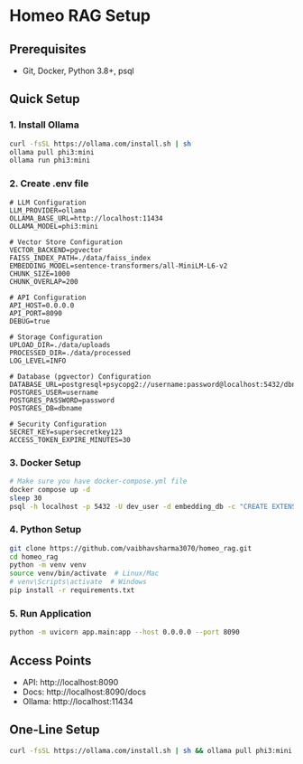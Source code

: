 # Homeo RAG Setup

## Prerequisites
- Git, Docker, Python 3.8+, psql

## Quick Setup

### 1. Install Ollama
```bash
curl -fsSL https://ollama.com/install.sh | sh
ollama pull phi3:mini
ollama run phi3:mini
```

### 2. Create .env file
```env
# LLM Configuration
LLM_PROVIDER=ollama
OLLAMA_BASE_URL=http://localhost:11434
OLLAMA_MODEL=phi3:mini

# Vector Store Configuration
VECTOR_BACKEND=pgvector
FAISS_INDEX_PATH=./data/faiss_index
EMBEDDING_MODEL=sentence-transformers/all-MiniLM-L6-v2
CHUNK_SIZE=1000
CHUNK_OVERLAP=200

# API Configuration
API_HOST=0.0.0.0
API_PORT=8090
DEBUG=true

# Storage Configuration
UPLOAD_DIR=./data/uploads
PROCESSED_DIR=./data/processed
LOG_LEVEL=INFO

# Database (pgvector) Configuration
DATABASE_URL=postgresql+psycopg2://username:password@localhost:5432/dbname
POSTGRES_USER=username
POSTGRES_PASSWORD=password
POSTGRES_DB=dbname

# Security Configuration
SECRET_KEY=supersecretkey123
ACCESS_TOKEN_EXPIRE_MINUTES=30

```

### 3. Docker Setup
```bash
# Make sure you have docker-compose.yml file
docker compose up -d
sleep 30
psql -h localhost -p 5432 -U dev_user -d embedding_db -c "CREATE EXTENSION IF NOT EXISTS vector;"
```

### 4. Python Setup
```bash
git clone https://github.com/vaibhavsharma3070/homeo_rag.git
cd homeo_rag
python -m venv venv
source venv/bin/activate  # Linux/Mac
# venv\Scripts\activate  # Windows
pip install -r requirements.txt
```

### 5. Run Application
```bash
python -m uvicorn app.main:app --host 0.0.0.0 --port 8090
```

## Access Points
- API: http://localhost:8090
- Docs: http://localhost:8090/docs
- Ollama: http://localhost:11434

## One-Line Setup
```bash
curl -fsSL https://ollama.com/install.sh | sh && ollama pull phi3:mini && git clone https://github.com/vaibhavsharma3070/homeo_rag.git && cd homeo_rag && python -m venv venv && source venv/bin/activate && pip install -r requirements.txt && docker compose up -d && sleep 30 && psql -h localhost -p 5432 -U dev_user -d embedding_db -c "CREATE EXTENSION IF NOT EXISTS vector;" && python -m uvicorn app.main:app --reload --host 0.0.0.0 --port 8090
```